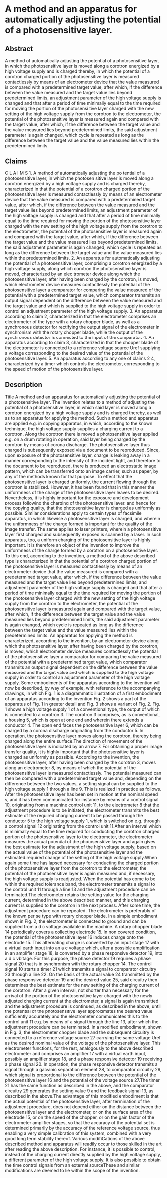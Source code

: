 # A method and an apparatus for automatically adjusting the potential of a photosensitive layer.

## Abstract
A method of automatically adjusting the potential of a photosensitive layer, in which the photosensitive layer is moved along a corotron energized by a high voltage supply and is charged thereby, in which the potential of a corotron charged portion of the photosensitive layer is measured contactlessly by means of an electrometer device that the value measured is compared with a predetermined target value, after which, if the difference between the value measured and the target value lies beyond predetermined limits, an adjustment parameter of the high voltage supply is changed and that after a period of time minimally equal to the time required for moving the portion of the photosensi tive layer charged with the new setting of the high voltage supply from the corotron to the electrometer, the potential of the photosensitive layer is measured again and compared with the target value, after which, if the difference between the target value and the value measured lies beyond predetermined limits, the said adjustment parameter is again changed, which cycle is repeated as long as the difference between the target value and the value measured lies within the predetermined limits.

## Claims
C L A I M S 1. A method of automatically adjusting the po tential of a photosensitive layer, in which the photosen sitive layer is moved along a corotron energized by a high voltage supply and is charged thereby, characterized in that the potential of a corotron charged portion of the photosensitive layer is measured contactlessly by means of an electrometer device that the value measured is compared with a predetermined target value, after which, if the difference between the value measured and the target value lies beyond predetermined limits, an adjustment parameter of the high voltage supply is changed and that after a period of time minimally equal to the time required for moving the portion of the photosensitive layer charged with the new setting of the high voltage supply from the corotron to the electrometer, the potential of the photosensitive layer is measured again and compared with the target value, after which, if the difference between the target value and the value measured lies beyond predetermined limits, the said adjustment parameter is again changed, which cycle is repeated as long as the difference between the target value and the value measured lies within the predetermined limits. 2. An apparatus for automatically adjusting the potential of a photosensitive layer, comprising a corotron energized by a high voltage supply, along which corotron the photosensitive layer is moved, characterized by an elec trometer device along which the photosensitive layer, after having been charged by the corotron, is moved, which electrometer device measures contactlessly the potential of the photosensitive layer a comparator for comparing the value measured of the potential with a predetermined target value, which comparator transmits an output signal dependent on the difference between the value measured and the target value and which is supplied to the high voltage supply in order to control an adjustment parameter of the high voltage supply. 3. An apparatus according to claim 2, characterized in that the electrometer comprises an electrometer of the type with a rotary chopper blade, as well as a synchronous detector for rectifying the output signal of the electrometer in synchronism with the rotary chopper blade, while the output of the synchronous detector is connected to the input of the comparator. 4. An apparatus according to claim 3, characterized in that the chopper blade of the electrometer is connected to a reference voltage source Uref supplying a voltage corresponding to the desired value of the potential of the photosensitive layer. 5. An apparatus according to any one of claims 2 4, characterized by a timer which controls the electrometer, corresponding to the speed of motion of the photosensitive layer.

## Description
Title A method and an apparatus for automatically adjusting the potential of a photosensitive layer. The invention relates to a method of adjusting the potential of a photosensitive layer, in which said layer is moved along a corotron energized by a high voltage supply and is charged thereby, as well as to an apparatus for applying the method. Such a method and apparatus are applied e.g. in copying apparatus, in which, according to the known technique, the high voltage supply supplies a charging current to a corotron. Along the corotron there is moved a photosensitive layer applied e.g. on a drum rotating in operation, said layer being charged by the corotron by means of corona discharge. The photosensitive layer thus charged is subsequently exposed via a document to be reproduced. Since, upon exposure of the photosensitive layer, charge is leaking away in a manner corresponding to the intensity of the incident light, and therefore to the document to be reproduced, there is produced an electrostatic image pattern, which can be transferred onto an image carrier, such as paper, by any of the methods known for that purpose. To effect that the photosensitive layer is charged uniformly, the current flowing through the corotron is stabilized. However, it has been found that in this manner the uniformness of the charge of the photosensitive layer leaves to be desired. Nevertheless, it is highly important for the exposure and development process following the charging of the photosensitive layer, and hence for the copying quality, that the photosensitive layer is charged as uniformly as possible. Similar considerations apply to certain types of facsimile apparatus, in which likewise a photosensitive layer is charged, and wherein the uniformness of the charge formed is important for the quality of the image transfer. The same applies to laser printers, wherein a photosensitive layer first charged and subsequently exposed is scanned by a laser. In such apparatus, too, a uniform charging of the photosensitive layer is highly important. It is therefore an object of the invention to improve the uniformness of the charge formed by a corotron on a photosensitive layer. To this end, according to the invention, a method of the above described type is characterized in that the potential of a corotron charged portion of the photosensitive layer is measured contactlessly by means of an electrometer device that the value measured is compared with a predetermined target value, after which, if the difference between the value measured and the target value lies beyond predetermined limits, and adjustment parameter of the high voltage supply is changed and that after a period of time minimally equal to the time required for moving the portion of the photosensitive layer charged with the new setting of the high voltage supply from the corotron to the electrometer, the potential of the photosensitive layer is measured again and compared with the target value, after which, if the difference between the target value and the value measured lies beyond predetermined limits, the said adjustment parameter is again changed, which cycle is repeated as long as the difference between the target value and the value measured lies within the predetermined limits. An apparatus for applying the method is characterized, according to the invention, by an electrometer device along which the photosensitive layer, after having been charged by the corotron, is moved, which electrometer device measures contactlessly the potential of the photosensitive layer a comparator for comparing the value measured of the potential with a predetermined target value, which comparator transmits an output signal dependent on the difference between the value measured and the target value and which is supplied to the high voltage supply in order to control an adjustment parameter of the high voltage supply. Some embodiments of the apparatus according to the invention will now be described, by way of example, with reference to the accompanying drawings, in which Fig. 1 is a diagrammatic illustration of a first embodiment of an apparatus according to the invention Fig. 2 shows a part of the apparatus of Fig. 1 in greater detail and Fig. 3 shows a variant of Fig. 2. Fig. 1 shows a high voltage supply 1 of a conventional type, the output of which is connected to a corotron 3. The corotron 3 comprises, as is conventional, a housing 5, which is open at one end and wherein there extends a conductor 4. The open end faces the photosensitive layer 6, which can be charged by a corona discharge originating from the conductor 5. In operation, the photosensitive layer moves along the corotron, thereby being charged along the entire surface.The direction of movement of the photosensitive layer is indicated by an arrow 7. For obtaining a proper image transfer quality, it is highly important that the photosensitive layer is charged as uniformly as possible. According to the invention, the photosensitive layer, after having been charged by the corotron 3, moves along an electrometer 8, by means of which the potential of the photosensitive layer is measured contactlessly. The potential measured can then be compared with a predetermined target value and, depending on the difference between the two values, a setting signal can be supplied to the high voltage supply 1 through a line 9. This is realized in practice as follows. After the photosensitive layer has been set in motion at the nominal speed v, and it has been communicated for instance by means of a control signal 10, originating from a machine control unit 11, to the electrometer 8 that the adjustment procedure is to be initiated, the electrometer transmits the best estimate of the required charging current to be passed through the conductor 5 to the high voltage supply 1, which is switched on e.g. through a control signal 12 originating from the control unit 11.After an interval which is minimally equal to the time required for conducting the corotron charged portion of the photosensitive layer to the electrometer, the electrometer measures the actual potential of the photosensitive layer and again gives the best estimate for the adjustment of the high voltage supply, based on the actual value of the potential of the photosensitive layer and the estimated.required change of the setting of the high voltage supply.When again some time has lapsed necessary for conducting the charged portion of the photosensitive layer from the corotron to the electrometer, the potential of the photasensitive layer is again measured and, if necessary, the high voltage supply is readjusted. When the potential has come to be within the required tolerance band, the electrometer transmits a signal to the control unit 11 through a line 13 and the adjustment procedure can be terminated.The electrometer retains the setting value for the charging current, determined in the above described manner, and this charging current is supplied to the corotron in the next process. After some time, the adjustment procedure can be repeated. The electrometer is preferably of the known per se type with rotary chopper blade. In a simple embodiment shown in Fig. 2, the electrometer is connected to ground and can be supplied from a d c voltage available in the machine. A rotary chopper blade 14 periodically covers a collecting electrode 15. In non covered condition, the potential of the photosensitive layer 16 induces charge onto the electrode 15. This alternating charge is converted by an input stage 17 with a virtual earth input into an a c voltage which, after a possible amplification in an amplifier stage 18, is converted by a phase responsive detector 19, into a d c vbltage. For this purpose, the phase detector 19 requires a phase signal 20 that is in synchronism with the rotary chopper 14. The control signal 10 starts a timer 21 which transmits a signal to comparator circuitry 23 through a line 22. On the basis of the actual value 24 transmitted by the phase responsive detector 19 and the desired value 25, said circuitry then determines the best estimate for the new setting of the charging current of the corotron. After a given interval, not shorter than necessary for the arrival of the portion of the photosensitive layer charged with the newly adjusted charging current at the electrometer, a signal is again transmitted and the adjustment procedure is continued, as described in the above, until the potential of the photosensitive layer approximates the desired value sufficiently accurately and the electrometer communicates this to the control unit 11 e.g. by means of a signal through the line 13, after which the adjustment procedure can be terminated. In a modified embodiment, shown in Fig. 3, the electrometer chopper blade and the subsequent circuitry is connected to a reference voltage source 27 carrying the same voltage Uref as the desired nominal value of the voltage of the photosensitive layer. This electrometer functions, for the rest, analogously to the above described electrometer and comprises an amplifier 17 with a virtual earth input, possibly an amplifier stage 18, and a phase responsive detector 19 receiving a phase signal 20. In operation, the phase responsive detector transmits a signal through a galvanic separation element 28, to comparator circuitry 29, which signal is proportional to the difference between the potential of the photosensitive layer 16 and the potential of the voltage source 27.The timer 21 has the same function as described in the above, and the comparator circuitry 29 generates the setting value 9 and the feedback signal 13, as described in the above.The advantage of this modified embodiment is that the actual potential of the photosensitive layer, after termination of the adjustment procedure, does not depend either on the distance between the photosensitive layer and the electrometer, or on the surface area of the electrode 15, or on the speed of the chopper, or on the gain factor of the electrometer amplifier stages, so that the accuracy of the potential set is determined primarily by the accuracy of the reference voltage source, thus enabling a very simple calibration of this system, combined with a very good long term stability thereof. Various modifiCations of the above described method and apparatus will readily occur to those skilled in the art after reading the above description. For instance, it is possible to control, instead of the charging current directly supplied by the high voltage supply, a different parameter of the high voltage supply. It is also possible to obtain the time control signals from an external sourceThese and similar modifications are deemed to lie within the scope of the invention.